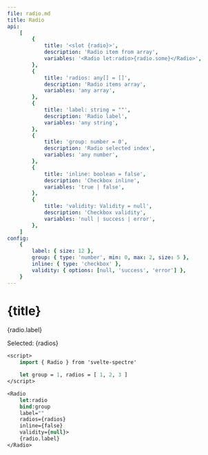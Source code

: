 ```yaml
---
file: radio.md
title: Radio
api:
    [
        {
            title: '<slot {radio}>',
            description: 'Radio item from array',
            variables: '<Radio let:radio>{radio.some}</Radio>',
        },
        {
            title: 'radios: any[] = []',
            description: 'Radio items array',
            variables: 'any array',
        },
        {
            title: 'label: string = ""',
            description: 'Radio label',
            variables: 'any string',
        },
        {
            title: 'group: number = 0',
            description: 'Radio selected index',
            variables: 'any number',
        },
        {
            title: 'inline: boolean = false',
            description: 'Checkbox inline',
            variables: 'true | false',
        },
        {
            title: 'validity: Validity = null',
            description: 'Checkbox validity',
            variables: 'null | success | error',
        },
    ]
config:
    {
        label: { size: 12 },
        group: { type: 'number', min: 0, max: 2, size: 5 },
        inline: { type: 'checkbox' },
        validity: { options: [null, 'success', 'error'] },
    }
---
```


<script>
    import {Form, FormGroup, Radio} from '$lib'
    import Knobs from '../../_knobs.svelte'

    let state = { label: 'Label', group: 1, inline: false, validity: null }

    let radios = 1, questions = [
            { value: 1, label: `Where did you go to school?` },
            { value: 2, label: `What is your mother's name?` },
            {
                value: 3,
                label: `What is another personal fact that an attacker could easily find with Google?`,
            },
        ]
</script>

# {title}

<p>
    <Form>
        <FormGroup>
            <Radio
                label={state.label}
                radios={questions}
                bind:group={state.group}
                let:radio
                inline={state.inline}
                validity={state.validity}>
                {radio.label}
            </Radio>
        </FormGroup>
    </Form>
    <span>Selected: {radios}</span>
</p>

<p>
    <Knobs bind:state {config}/>
</p>

```sv
<script>
    import { Radio } from 'svelte-spectre'

    let group = 1, radios = [ 1, 2, 3 ]
</script>

<Radio
    let:radio
    bind:group
    label=""
    radios={radios}
    inline={false}
    validity={null}>
    {radio.label}
</Radio>
```
